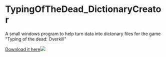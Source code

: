 # TypingOfTheDead_DictionaryCreator
A small windows program to help turn data into dictonary files for the game "Typing of the dead: Overkill"

[Download it here![](http://i.imgur.com/6ceXsFQ.png)](https://mega.nz/#!aMgDEJYC!zTcSvgh-ej81za8asfL_sWSGGxAo1r8Vl8vLvFFmCNM)


